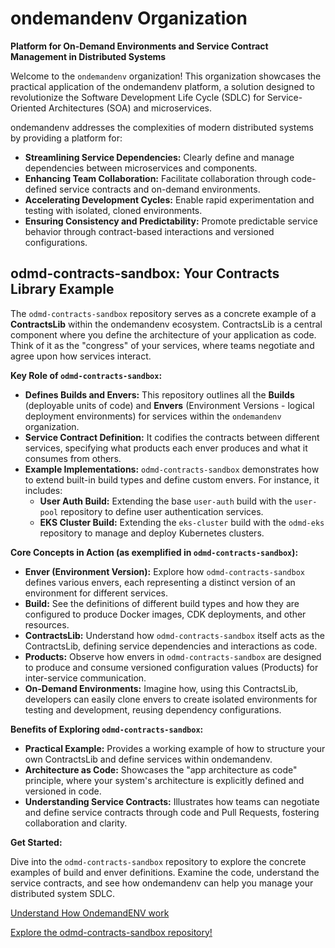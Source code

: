 # ondemandenv Organization

**Platform for On-Demand Environments and Service Contract Management in Distributed Systems**

Welcome to the `ondemandenv` organization! This organization showcases the practical application of the ondemandenv platform, a solution designed to revolutionize the Software Development Life Cycle (SDLC) for Service-Oriented Architectures (SOA) and microservices.

ondemandenv addresses the complexities of modern distributed systems by providing a platform for:

*   **Streamlining Service Dependencies:**  Clearly define and manage dependencies between microservices and components.
*   **Enhancing Team Collaboration:** Facilitate collaboration through code-defined service contracts and on-demand environments.
*   **Accelerating Development Cycles:** Enable rapid experimentation and testing with isolated, cloned environments.
*   **Ensuring Consistency and Predictability:**  Promote predictable service behavior through contract-based interactions and versioned configurations.

## odmd-contracts-sandbox: Your Contracts Library Example

The `odmd-contracts-sandbox` repository serves as a concrete example of a **ContractsLib** within the ondemandenv ecosystem.  ContractsLib is a central component where you define the architecture of your application as code. Think of it as the "congress" of your services, where teams negotiate and agree upon how services interact.

**Key Role of `odmd-contracts-sandbox`:**

*   **Defines Builds and Envers:** This repository outlines all the **Builds** (deployable units of code) and **Envers** (Environment Versions - logical deployment environments) for services within the `ondemandenv` organization.
*   **Service Contract Definition:** It codifies the contracts between different services, specifying what products each enver produces and what it consumes from others.
*   **Example Implementations:**  `odmd-contracts-sandbox` demonstrates how to extend built-in build types and define custom envers. For instance, it includes:
    *   **User Auth Build:**  Extending the base `user-auth` build with the `user-pool` repository to define user authentication services.
    *   **EKS Cluster Build:**  Extending the `eks-cluster` build with the `odmd-eks` repository to manage and deploy Kubernetes clusters.

**Core Concepts in Action (as exemplified in `odmd-contracts-sandbox`):**

*   **Enver (Environment Version):**  Explore how `odmd-contracts-sandbox` defines various envers, each representing a distinct version of an environment for different services.
*   **Build:**  See the definitions of different build types and how they are configured to produce Docker images, CDK deployments, and other resources.
*   **ContractsLib:** Understand how `odmd-contracts-sandbox` itself acts as the ContractsLib, defining service dependencies and interactions as code.
*   **Products:** Observe how envers in `odmd-contracts-sandbox` are designed to produce and consume versioned configuration values (Products) for inter-service communication.
*   **On-Demand Environments:**  Imagine how, using this ContractsLib, developers can easily clone envers to create isolated environments for testing and development, reusing dependency configurations.

**Benefits of Exploring `odmd-contracts-sandbox`:**

*   **Practical Example:**  Provides a working example of how to structure your own ContractsLib and define services within ondemandenv.
*   **Architecture as Code:** Showcases the "app architecture as code" principle, where your system's architecture is explicitly defined and versioned in code.
*   **Understanding Service Contracts:** Illustrates how teams can negotiate and define service contracts through code and Pull Requests, fostering collaboration and clarity.

**Get Started:**

Dive into the `odmd-contracts-sandbox` repository to explore the concrete examples of build and enver definitions. Examine the code, understand the service contracts, and see how ondemandenv can help you manage your distributed system SDLC.

[Understand How OndemandENV work ](https://github.com/ondemandenv/.github/blob/main/profile/INTRO.MD)

[Explore the odmd-contracts-sandbox repository!](https://github.com/ondemandenv/odmd-contracts-sandbox)
